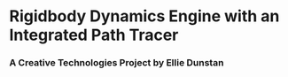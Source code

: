# Rigidbody Dynamics Engine with an Integrated Path Tracer 
### A Creative Technologies Project by Ellie Dunstan
